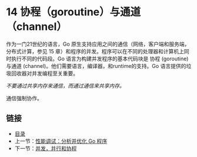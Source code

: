 # 14 协程（goroutine）与通道（channel）

作为一门21世纪的语言，Go 原生支持应用之间的通信（网络，客户端和服务端，分布式计算，参见 15 章）和程序的并发。程序可以在不同的处理器和计算机上同时执行不同的代码段。Go 语言为构建并发程序的基本代码块是 协程 (goroutine) 与通道 (channel)。他们需要语言，编译器，和runtime的支持。Go 语言提供的垃圾回收器对并发编程至关重要。

*不要通过共享内存来通信，而通过通信来共享内存。*

通信强制协作。

## 链接

- [目录](directory.md)
- 上一节：[性能调试：分析并优化 Go 程序](13.10.md)
- 下一节：[并发，并行和协程](14.1.md)
